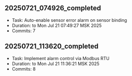 
## 20250721_074926_completed
- Task:  Auto-enable sensor error alarm on sensor binding
- Duration:  to Mon Jul 21 07:49:27 MSK 2025
- Commits:        7

## 20250721_113620_completed
- Task:  Implement alarm control via Modbus RTU
- Duration:  to Mon Jul 21 11:36:21 MSK 2025
- Commits:        8

